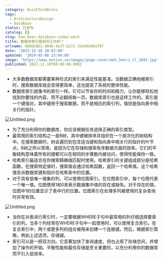 ```yaml
---
category: QuickTechBites
tags:
  - ArchitectureDesign
  - DataBase
status: 已发布
catalog: []
slug: how-does-database-index-work
title: 数据库索引是如何工作的？
urlname: 068d18b1-489b-4e37-b172-33e892d6a70f
date: '2023-12-10 20:02:00'
updated: '2024-05-08 23:04:00'
image: 'https://www.notion.so/images/page-cover/met_henri_tl_1892.jpg'
published: 2022-12-10T08:00:00.000Z
---
```

- 大多数数据库都需要某种形式的索引来满足性能基准。当数据正确地被索引时，搜索数据库就会变得更简单，这也提高了系统的整体性能。
- 数据库索引就像书的索引一样。它可以节省你的时间和精力，让你能够轻松地找到你要找的内容，而不必翻阅每一页。数据库索引也是这样工作的。索引是一个键值对，其中键用于搜索数据，而不是相应的索引列，值则是指向表中相关行的指针。

![Untitled.png](https://prod-files-secure.s3.us-west-2.amazonaws.com/5d24fe63-e567-4804-86f9-9fdc62e13082/3e87f042-644d-48ab-9a58-227f3d930d71/Untitled.png?X-Amz-Algorithm=AWS4-HMAC-SHA256&X-Amz-Content-Sha256=UNSIGNED-PAYLOAD&X-Amz-Credential=ASIAZI2LB466VGR53HSS%2F20250322%2Fus-west-2%2Fs3%2Faws4_request&X-Amz-Date=20250322T213228Z&X-Amz-Expires=3600&X-Amz-Security-Token=IQoJb3JpZ2luX2VjEGwaCXVzLXdlc3QtMiJIMEYCIQDsUP2DKWGaQdDMBrFIOk5PkRSEU2Rxl%2BNR5XFzj%2FjtfQIhAJh5jzVl9YPkdOXA%2BrvTx9KBLs4g2jZ%2F08oh%2BDgmkbr3KogECMX%2F%2F%2F%2F%2F%2F%2F%2F%2F%2FwEQABoMNjM3NDIzMTgzODA1Igz5rO6zEJRI56N%2BdUkq3AOeF2jh1t6k4wzKhN5lrdq1O0s3WQpErOjX76uuF7PX16WpV7s4XFe%2FO6CeDMleBFq%2BL7730tFGzW9wWi7ZT79VDrn97oFIIxTNc4KaQenzZMdfxB2SQfrlIQYURI8M9MQA2HLOft58%2FHA3ScTfVKV80ecimrxAPL3NUuRtGAvMskZdji89rbXcod57xqKWsQCl3UZWq1MRqYkXD3b1%2BPQ%2F3mxG7bGzHkEk7whLfilrdQzgCwNs2gMv%2F3i8hYPZyGVufODmtgEwhlwEk5t5EZdo0poarmdMQMp0lYdHRkq0H6x%2BhBUJkQuIXkBP%2F7Oah8G1FVfqn2NlXSLkMzB7MSfdggz2wnq1NW6n37aXJR9KNp6%2FiKWtcGgvr5C%2Bznph49frR6nnxXZn23XUVkdm4CuzNTXQ%2Fb6DYrxdqgN2MnBUGXHNQ735o8Jt%2F1XAw%2FFCgUBmDaeo76xV7DU%2FOVJZ1sQhkzgAb52rQCiy9uA7QnbliexSUGJBaG6rvvZAJP%2Fc5Ci4tB4IGsQ8cK04Zo5X0q%2FZMQDYv30Pc1Su1AnKera%2BrxIcRjbVaLv7QEOA0n3U7TxFJcfvg7jSyF9O666SvrrRWdsEId7B6WoQwFPRcGYq4ji2H0FyQLl%2Fvud4bzCstfy%2BBjqkAdT3UTBd1rsV5fIYujnBi70UkqlDXB11s5Qrlf5GG%2Bs845f%2BV756688Tijl35ucbO7QdfZM3tda0lQJcQtx3jz9BmR1dfPyiQ2reV52v3FnJtmik%2BNyh4ssDApBnN0Dn3zwVNsjpgkl%2Bhk0exvcwp2q6evBUaKaq%2BuTRJ3G89j2HRNhgsspHcm7A0dO1qT20Q4tgY7rTQDSm8rPC2cIw52y8eLWY&X-Amz-Signature=28ce1d5c44dfcb26acb6744d787677563c43f3777de25a1b0d1c79c3875c995f&X-Amz-SignedHeaders=host&x-id=GetObject)

- 为了充分利用你的数据库，你应该根据任务选择正确的索引类型。
- 最常用的索引结构之一是B树，其中键被排序并组织在一个层次化的树结构中。在搜索数据时，树会遍历到包含适当键和指向表中相关行的指针的叶节点。B树之所以常用，是因为它在存储和搜索有序数据方面的效率。它们的平衡结构意味着所有的键都可以在相同的步骤数内被访问，使得性能保持一致。
- 哈希索引最适合在你搜索精确值匹配时使用。哈希索引的关键组成部分是哈希函数。在搜索特定值时，搜索值会通过哈希函数，返回一个哈希值。这个哈希值告诉数据库键和指针在哈希表中的位置。
- 对于具有低唯一值集的列，可以使用位图索引。在位图索引中，每个位图代表一个唯一值。位图使用1和0来表示数据集中值的存在或缺失。对于存在的值，位图中1的位置显示了表中行的位置。位图索引在处理多列被使用的复杂查询时非常有效。

![Untitled.png](https://prod-files-secure.s3.us-west-2.amazonaws.com/5d24fe63-e567-4804-86f9-9fdc62e13082/25e88b4a-737d-484e-85cc-b7fe2444aa3c/Untitled.png?X-Amz-Algorithm=AWS4-HMAC-SHA256&X-Amz-Content-Sha256=UNSIGNED-PAYLOAD&X-Amz-Credential=ASIAZI2LB466VGR53HSS%2F20250322%2Fus-west-2%2Fs3%2Faws4_request&X-Amz-Date=20250322T213228Z&X-Amz-Expires=3600&X-Amz-Security-Token=IQoJb3JpZ2luX2VjEGwaCXVzLXdlc3QtMiJIMEYCIQDsUP2DKWGaQdDMBrFIOk5PkRSEU2Rxl%2BNR5XFzj%2FjtfQIhAJh5jzVl9YPkdOXA%2BrvTx9KBLs4g2jZ%2F08oh%2BDgmkbr3KogECMX%2F%2F%2F%2F%2F%2F%2F%2F%2F%2FwEQABoMNjM3NDIzMTgzODA1Igz5rO6zEJRI56N%2BdUkq3AOeF2jh1t6k4wzKhN5lrdq1O0s3WQpErOjX76uuF7PX16WpV7s4XFe%2FO6CeDMleBFq%2BL7730tFGzW9wWi7ZT79VDrn97oFIIxTNc4KaQenzZMdfxB2SQfrlIQYURI8M9MQA2HLOft58%2FHA3ScTfVKV80ecimrxAPL3NUuRtGAvMskZdji89rbXcod57xqKWsQCl3UZWq1MRqYkXD3b1%2BPQ%2F3mxG7bGzHkEk7whLfilrdQzgCwNs2gMv%2F3i8hYPZyGVufODmtgEwhlwEk5t5EZdo0poarmdMQMp0lYdHRkq0H6x%2BhBUJkQuIXkBP%2F7Oah8G1FVfqn2NlXSLkMzB7MSfdggz2wnq1NW6n37aXJR9KNp6%2FiKWtcGgvr5C%2Bznph49frR6nnxXZn23XUVkdm4CuzNTXQ%2Fb6DYrxdqgN2MnBUGXHNQ735o8Jt%2F1XAw%2FFCgUBmDaeo76xV7DU%2FOVJZ1sQhkzgAb52rQCiy9uA7QnbliexSUGJBaG6rvvZAJP%2Fc5Ci4tB4IGsQ8cK04Zo5X0q%2FZMQDYv30Pc1Su1AnKera%2BrxIcRjbVaLv7QEOA0n3U7TxFJcfvg7jSyF9O666SvrrRWdsEId7B6WoQwFPRcGYq4ji2H0FyQLl%2Fvud4bzCstfy%2BBjqkAdT3UTBd1rsV5fIYujnBi70UkqlDXB11s5Qrlf5GG%2Bs845f%2BV756688Tijl35ucbO7QdfZM3tda0lQJcQtx3jz9BmR1dfPyiQ2reV52v3FnJtmik%2BNyh4ssDApBnN0Dn3zwVNsjpgkl%2Bhk0exvcwp2q6evBUaKaq%2BuTRJ3G89j2HRNhgsspHcm7A0dO1qT20Q4tgY7rTQDSm8rPC2cIw52y8eLWY&X-Amz-Signature=e66c105e4abfbe00a1de8437fe4a89fda04ba66ae13248b08ed55e979d2985f3&X-Amz-SignedHeaders=host&x-id=GetObject)

- 当你在对表进行索引时，一定要根据WHERE子句中最常用的列仔细选择要索引的列。当多个列经常在WHERE子句中一起使用时，可以使用复合索引。在复合索引中，两个或更多列的组合被用来创建一个连接键。然后，根据索引策略，例如上述选项，存储键。
- 索引可以是一把双刃剑。它显著加快了查询速度，但也占用了存储空间，并增加了操作的开销。平衡性能和最优存储是至关重要的，以充分利用你的数据库而不引入低效率。
